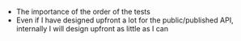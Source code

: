 * The importance of the order of the tests
* Even if I have designed upfront a lot for the public/published API, internally I will design upfront as little as I
 can
